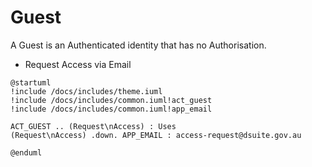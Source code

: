 # Guest

A Guest is an Authenticated identity that has no Authorisation. 

- Request Access via Email

```plantuml format="svg" classes="uml myDiagram"
@startuml
!include /docs/includes/theme.iuml
!include /docs/includes/common.iuml!act_guest
!include /docs/includes/common.iuml!app_email

ACT_GUEST .. (Request\nAccess) : Uses
(Request\nAccess) .down. APP_EMAIL : access-request@dsuite.gov.au

@enduml
```